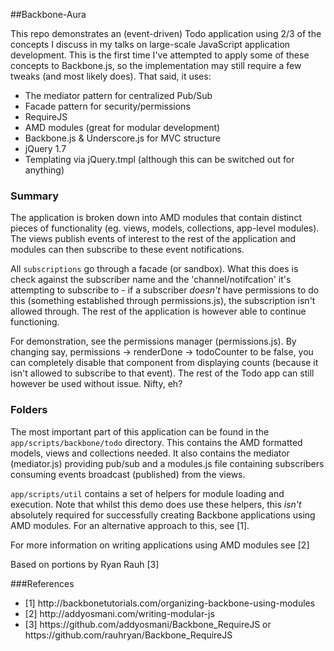 ##Backbone-Aura

This repo demonstrates an (event-driven) Todo application using 2/3 of the concepts I discuss in my talks on large-scale JavaScript application development. This is the first time I've attempted to apply some of these concepts to Backbone.js, so the implementation may still require a few tweaks (and most likely does). That said, it uses:

<ul>
<li>The mediator pattern for centralized Pub/Sub</li>
<li>Facade pattern for security/permissions</li>
<li>RequireJS</li>
<li>AMD modules (great for modular development)</li>
<li>Backbone.js & Underscore.js for MVC structure</li>
<li>jQuery 1.7</li>
<li>Templating via jQuery.tmpl (although this can be switched out for anything)</li>
</ul>

### Summary

The application is broken down into AMD modules that contain distinct pieces of functionality (eg. views, models, collections, app-level modules). The views publish events of interest to the rest of the application and modules can then subscribe to these event notifications. 

All <code>subscriptions</code> go through a facade (or sandbox). What this does is check against the subscriber name and the 'channel/notifcation' it's attempting to subscribe to - if a subscriber *doesn't* have permissions to do this (something established through permissions.js), the subscription isn't allowed through. The rest of the application is however able to continue functioning. 

For demonstration, see the permissions manager (permissions.js). By changing say, permissions -> renderDone -> todoCounter to be false, you can completely disable that component from displaying counts (because it isn't allowed to subscribe to that event). The rest of the Todo app can still however be used without issue. Nifty, eh?

### Folders

The most important part of this application can be found in the <code>app/scripts/backbone/todo</code> directory. This contains the AMD formatted models, views and collections needed. It also contains the mediator (mediator.js) providing pub/sub and a modules.js file containing subscribers consuming events broadcast (published) from the views.

<code>app/scripts/util</code> contains a set of helpers for module loading and execution. Note that whilst this demo does use these helpers, this *isn't* absolutely required for successfully creating Backbone applications using AMD modules. For an alternative approach to this, see [1].

For more information on writing applications using AMD modules see [2]

Based on portions by Ryan Rauh [3]


###References

<ul>
<li>[1] http://backbonetutorials.com/organizing-backbone-using-modules</li>
<li>[2] http://addyosmani.com/writing-modular-js</li>
<li>[3] https://github.com/addyosmani/Backbone_RequireJS or https://github.com/rauhryan/Backbone_RequireJS</li>
</ul>

